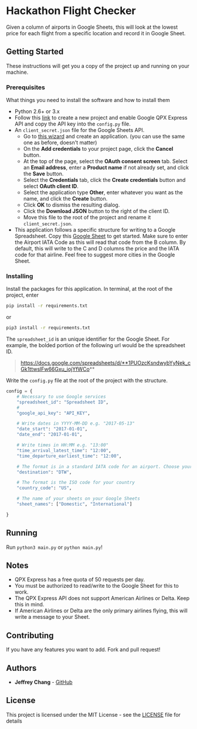 # Hackathon Flight Checker

Given a column of airports in Google Sheets, this will look at the lowest price for each flight from a specific location and record it in Google Sheet.

## Getting Started

These instructions will get you a copy of the project up and running on your machine.

### Prerequisites

What things you need to install the software and how to install them

* Python 2.6+ or 3.x
* Follow this [link](https://console.developers.google.com/start/api?) to create a new project and enable Google QPX Express API and copy the API key into the `config.py` file.
* An `client_secret.json` file for the Google Sheets API. 
	* 	 Go to [this wizard](https://console.developers.google.com/start/api?id=sheets.googleapis.com) and create an application. (you can use the same one as before, doesn't matter)
	* 	 On the **Add credentials** to your project page, click the **Cancel** button.
	* 	 At the top of the page, select the **OAuth consent screen** tab. Select an **Email address**, enter a **Product name** if not already set, and click the **Save** button.
	* 	 Select the **Credentials** tab, click the **Create credentials** button and select **OAuth client ID**.
	* 	 Select the application type **Other**, enter whatever you want as the name, and click the **Create** button.
	* 	 Click **OK** to dismiss the resulting dialog.
	* 	 Click the  **Download JSON** button to the right of the client ID.
	* 	 Move this file to the root of the project and rename it `client_secret.json`.
* 	 This application follows a specific structure for writing to a Google Spreadsheet. Copy this [Google Sheet](https://docs.google.com/a/umich.edu/spreadsheets/d/1PUOzcKsndwybYyNek_cGk1ttwslFw66Gxu_iojYfWCo/edit?usp=sharing) to get started. Make sure to enter the Airport IATA Code as this will read that code from the B column. By default, this will write to the C and D columns the price and the IATA code for that airline. Feel free to suggest more cities in the Google Sheet.




### Installing

Install the packages for this application. In terminal, at the root of the project, enter

```bash
pip install -r requirements.txt
```
or

```bash
pip3 install -r requirements.txt
```





The `spreadsheet_id` is an unique identifier for the Google Sheet. For example, the bolded portion of the following url would be the spreadsheet ID.
> https://docs.google.com/spreadsheets/d/**1PUOzcKsndwybYyNek_cGk1ttwslFw66Gxu_iojYfWCo**


Write the `config.py` file at the root of the project with the structure.
```python
config = {
    # Necessary to use Google services
    "spreadsheet_id": "Spreadsheet ID",
    # 
    "google_api_key": "API_KEY",

    # Write dates in YYYY-MM-DD e.g. "2017-05-13"
    "date_start": "2017-01-01",
    "date_end": "2017-01-01",

    # Write times in HH:MM e.g. "13:00"
    "time_arrival_latest_time": "12:00",
    "time_departure_earliest_time": "12:00",

    # The format is in a standard IATA code for an airport. Choose your nearest international airport. This is the destination. 
    "destination": "DTW",

    # The format is the ISO code for your country
    "country_code": "US",

    # The name of your sheets on your Google Sheets
    "sheet_names": ["Domestic", "International"]

}
```

## Running
Run `python3 main.py` or `python main.py`!
## Notes
* QPX Express has a free quota of 50 requests per day.
* You must be authorized to read/write to the Google Sheet for this to work. 
* The QPX Express API does not support American Airlines or Delta. Keep this in mind.
* If American Airlines or Delta are the only primary airlines flying, this will write a message to your Sheet.

## Contributing

If you have any features you want to add. Fork and pull request!


## Authors

* **Jeffrey Chang** - [GitHub](https://github.com/jeffchang5) 

## License

This project is licensed under the MIT License - see the [LICENSE](LICENSE) file for details

